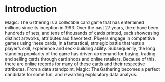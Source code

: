# Introduction

Magic: The Gathering is a collectible card game that has entertained millions since its inception in 1993. Over the past 27 years, there have been hundreds of sets, and tens of thousands of cards printed, each showcasing distinct artworks, attributes and flavor text. Players engage in competitive games using these cards, in a fantastical, strategic battle that tests a player’s skill, experience and deck-building ability. Subsequently, the long standing popularity of the game has driven up demand for buying, trading and selling cards through card shops and online retailers. Because of this, there are online records for many of these cards and their respective attributes. From a data standpoint, Magic: The Gathering becomes a perfect candidate for some fun, and rewarding exploratory data analysis. 
